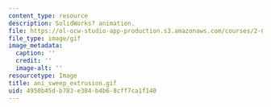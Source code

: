 ```yaml
---
content_type: resource
description: SolidWorks? animation.
file: https://ol-ocw-studio-app-production.s3.amazonaws.com/courses/2-000-how-and-why-machines-work-spring-2002/4950b45db783e384b4b68cff7ca1f140_ani_sweep_extrusion.gif
file_type: image/gif
image_metadata:
  caption: ''
  credit: ''
  image-alt: ''
resourcetype: Image
title: ani_sweep_extrusion.gif
uid: 4950b45d-b783-e384-b4b6-8cff7ca1f140
---
```

